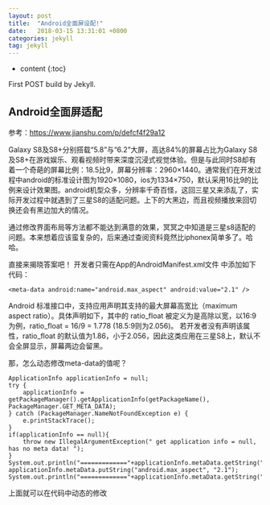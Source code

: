 ```yaml
---
layout: post
title:  "Android全面屏设配!"
date:   2018-03-15 13:31:01 +0800
categories: jekyll
tag: jekyll
---
```


* content
{:toc}


First POST build by Jekyll.


Android全面屏适配
------------------------

参考：https://www.jianshu.com/p/defcf4f29a12

Galaxy S8及S8+分别搭载“5.8”与“6.2”大屏，高达84%的屏幕占比为Galaxy S8及S8+在游戏娱乐、观看视频时带来深度沉浸式视觉体验。但是与此同时S8却有着一个奇葩的屏幕比例：18.5比9，屏幕分辨率：2960×1440。通常我们在开发过程中android的标准设计图为1920×1080，ios为1334×750，默认采用16比9的比例来设计效果图。android机型众多，分辨率千奇百怪，这回三星又来添乱了，实际开发过程中就遇到了三星S8的适配问题。上下的大黑边，而且视频播放来回切换还会有黑边加大的情况。

通过修改界面布局等方法都不能达到满意的效果，冥冥之中知道是三星s8适配的问题。本来想着应该蛮复杂的，后来通过查阅资料竟然比iphonex简单多了。哈哈。

直接来揭晓答案吧！
开发者只需在App的AndroidManifest.xml文件<application> </application>中添加如下代码：

	<meta-data android:name="android.max_aspect" android:value="2.1" />


Android 标准接口中，支持应用声明其支持的最大屏幕高宽比（maximum aspect ratio）。具体声明如下，其中的 ratio_float 被定义为是高除以宽，以16:9为例，ratio_float = 16/9 = 1.778 (18.5:9则为2.056)。
<meta-data android:name="android.max_aspect"
android:value="ratio_float" />
若开发者没有声明该属性，ratio_float 的默认值为1.86，小于2.056，因此这类应用在三星S8上，默认不会全屏显示，屏幕两边会留黑。

那，怎么动态修改meta-data的值呢？

	ApplicationInfo applicationInfo = null;
    try {
        applicationInfo = getPackageManager().getApplicationInfo(getPackageName(), PackageManager.GET_META_DATA);
    } catch (PackageManager.NameNotFoundException e) {
        e.printStackTrace();
    }
    if(applicationInfo == null){
        throw new IllegalArgumentException(" get application info = null, has no meta data! ");
    }
    System.out.println("============="+applicationInfo.metaData.getString("android.max_aspect"));
    applicationInfo.metaData.putString("android.max_aspect", "2.1");
    System.out.println("============="+applicationInfo.metaData.getString("android.max_aspect"))


上面就可以在代码中动态的修改




















[jekyll]:      http://jekyllrb.com
[jekyll-gh]:   https://github.com/jekyll/jekyll
[jekyll-help]: https://github.com/jekyll/jekyll-help
